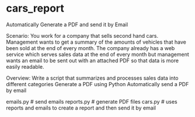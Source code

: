 # cars_report
Automatically Generate a PDF and send it by Email

Scenario:
	You work for a company that sells second hand cars. Management wants to get a summary of the amounts of vehicles that have been sold at the end of every month. The company already has a web service which serves sales data at the end of every month but management wants an email to be sent out with an attached PDF so that data is more easily readable.

Overview:
Write a script that summarizes and processes sales data into different categories
Generate a PDF using Python
Automatically send a PDF by email

emails.py  # send emails
reports.py  # generate PDF files
cars.py  # uses reports and emails to create a report and then send it by email
